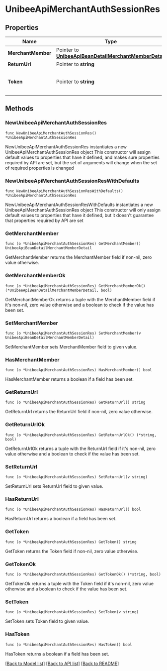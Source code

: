 # UnibeeApiMerchantAuthSessionRes

## Properties

Name | Type | Description | Notes
------------ | ------------- | ------------- | -------------
**MerchantMember** | Pointer to [**UnibeeApiBeanDetailMerchantMemberDetail**](UnibeeApiBeanDetailMerchantMemberDetail.md) |  | [optional] 
**ReturnUrl** | Pointer to **string** | Return URL | [optional] 
**Token** | Pointer to **string** | Access token of admin portal | [optional] 

## Methods

### NewUnibeeApiMerchantAuthSessionRes

`func NewUnibeeApiMerchantAuthSessionRes() *UnibeeApiMerchantAuthSessionRes`

NewUnibeeApiMerchantAuthSessionRes instantiates a new UnibeeApiMerchantAuthSessionRes object
This constructor will assign default values to properties that have it defined,
and makes sure properties required by API are set, but the set of arguments
will change when the set of required properties is changed

### NewUnibeeApiMerchantAuthSessionResWithDefaults

`func NewUnibeeApiMerchantAuthSessionResWithDefaults() *UnibeeApiMerchantAuthSessionRes`

NewUnibeeApiMerchantAuthSessionResWithDefaults instantiates a new UnibeeApiMerchantAuthSessionRes object
This constructor will only assign default values to properties that have it defined,
but it doesn't guarantee that properties required by API are set

### GetMerchantMember

`func (o *UnibeeApiMerchantAuthSessionRes) GetMerchantMember() UnibeeApiBeanDetailMerchantMemberDetail`

GetMerchantMember returns the MerchantMember field if non-nil, zero value otherwise.

### GetMerchantMemberOk

`func (o *UnibeeApiMerchantAuthSessionRes) GetMerchantMemberOk() (*UnibeeApiBeanDetailMerchantMemberDetail, bool)`

GetMerchantMemberOk returns a tuple with the MerchantMember field if it's non-nil, zero value otherwise
and a boolean to check if the value has been set.

### SetMerchantMember

`func (o *UnibeeApiMerchantAuthSessionRes) SetMerchantMember(v UnibeeApiBeanDetailMerchantMemberDetail)`

SetMerchantMember sets MerchantMember field to given value.

### HasMerchantMember

`func (o *UnibeeApiMerchantAuthSessionRes) HasMerchantMember() bool`

HasMerchantMember returns a boolean if a field has been set.

### GetReturnUrl

`func (o *UnibeeApiMerchantAuthSessionRes) GetReturnUrl() string`

GetReturnUrl returns the ReturnUrl field if non-nil, zero value otherwise.

### GetReturnUrlOk

`func (o *UnibeeApiMerchantAuthSessionRes) GetReturnUrlOk() (*string, bool)`

GetReturnUrlOk returns a tuple with the ReturnUrl field if it's non-nil, zero value otherwise
and a boolean to check if the value has been set.

### SetReturnUrl

`func (o *UnibeeApiMerchantAuthSessionRes) SetReturnUrl(v string)`

SetReturnUrl sets ReturnUrl field to given value.

### HasReturnUrl

`func (o *UnibeeApiMerchantAuthSessionRes) HasReturnUrl() bool`

HasReturnUrl returns a boolean if a field has been set.

### GetToken

`func (o *UnibeeApiMerchantAuthSessionRes) GetToken() string`

GetToken returns the Token field if non-nil, zero value otherwise.

### GetTokenOk

`func (o *UnibeeApiMerchantAuthSessionRes) GetTokenOk() (*string, bool)`

GetTokenOk returns a tuple with the Token field if it's non-nil, zero value otherwise
and a boolean to check if the value has been set.

### SetToken

`func (o *UnibeeApiMerchantAuthSessionRes) SetToken(v string)`

SetToken sets Token field to given value.

### HasToken

`func (o *UnibeeApiMerchantAuthSessionRes) HasToken() bool`

HasToken returns a boolean if a field has been set.


[[Back to Model list]](../README.md#documentation-for-models) [[Back to API list]](../README.md#documentation-for-api-endpoints) [[Back to README]](../README.md)


